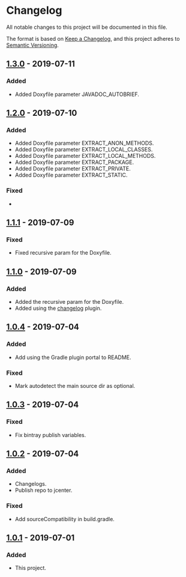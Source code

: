 # Changelog

All notable changes to this project will be documented in this file.

The format is based on [Keep a Changelog](https://keepachangelog.com/en/1.0.0/),
and this project adheres to [Semantic Versioning](https://semver.org/spec/v2.0.0.html).

## [1.3.0] - 2019-07-11

### Added

- Added Doxyfile parameter JAVADOC_AUTOBRIEF.

## [1.2.0] - 2019-07-10

### Added

- Added Doxyfile parameter EXTRACT_ANON_METHODS.
- Added Doxyfile parameter EXTRACT_LOCAL_CLASSES.
- Added Doxyfile parameter EXTRACT_LOCAL_METHODS.
- Added Doxyfile parameter EXTRACT_PACKAGE.
- Added Doxyfile parameter EXTRACT_PRIVATE.
- Added Doxyfile parameter EXTRACT_STATIC.

### Fixed

- 

## [1.1.1] - 2019-07-09

### Fixed

- Fixed recursive param for the Doxyfile.

## [1.1.0] - 2019-07-09

### Added

- Added the recursive param for the Doxyfile.
- Added using the [changelog](https://github.com/chmyaf/gradle-plugin-changelog) plugin.

## [1.0.4] - 2019-07-04

### Added

- Add using the Gradle plugin portal to README.

### Fixed

- Mark autodetect the main source dir as optional.

## [1.0.3] - 2019-07-04

### Fixed

- Fix bintray publish variables.

## [1.0.2] - 2019-07-04

### Added

- Changelogs.
- Publish repo to jcenter.

### Fixed

- Add sourceCompatibility in build.gradle.

## [1.0.1] - 2019-07-01

### Added

- This project.

[1.3.0]: https://github.com/chmyaf/gradle-plugin-doxygen/compare/1.2.0...1.3.0
[1.2.0]: https://github.com/chmyaf/gradle-plugin-doxygen/compare/1.1.1...1.2.0
[1.1.1]: https://github.com/chmyaf/gradle-plugin-doxygen/compare/1.1.0...1.1.1
[1.1.0]: https://github.com/chmyaf/gradle-plugin-doxygen/compare/1.0.4...1.1.0
[1.0.4]: https://github.com/chmyaf/gradle-plugin-doxygen/compare/1.0.3...1.0.4
[1.0.3]: https://github.com/chmyaf/gradle-plugin-doxygen/compare/1.0.2...1.0.3
[1.0.2]: https://github.com/chmyaf/gradle-plugin-doxygen/compare/1.0.1...1.0.2
[1.0.1]: https://github.com/chmyaf/gradle-plugin-doxygen/releases/tag/1.0.1
